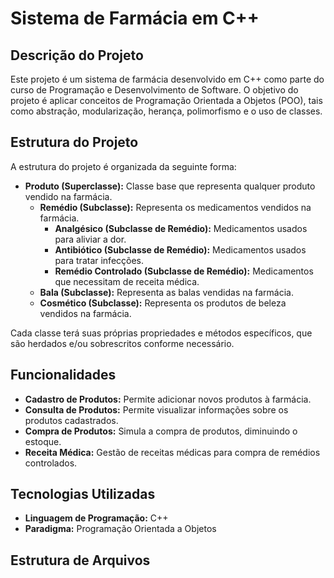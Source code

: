 # Sistema de Farmácia em C++

## Descrição do Projeto

Este projeto é um sistema de farmácia desenvolvido em C++ como parte do curso de Programação e Desenvolvimento de Software. O objetivo do projeto é aplicar conceitos de Programação Orientada a Objetos (POO), tais como abstração, modularização, herança, polimorfismo e o uso de classes.

## Estrutura do Projeto

A estrutura do projeto é organizada da seguinte forma:

- **Produto (Superclasse):** Classe base que representa qualquer produto vendido na farmácia.
  - **Remédio (Subclasse):** Representa os medicamentos vendidos na farmácia.
    - **Analgésico (Subclasse de Remédio):** Medicamentos usados para aliviar a dor.
    - **Antibiótico (Subclasse de Remédio):** Medicamentos usados para tratar infecções.
    - **Remédio Controlado (Subclasse de Remédio):** Medicamentos que necessitam de receita médica.
  - **Bala (Subclasse):** Representa as balas vendidas na farmácia.
  - **Cosmético (Subclasse):** Representa os produtos de beleza vendidos na farmácia.

Cada classe terá suas próprias propriedades e métodos específicos, que são herdados e/ou sobrescritos conforme necessário.

## Funcionalidades

- **Cadastro de Produtos:** Permite adicionar novos produtos à farmácia.
- **Consulta de Produtos:** Permite visualizar informações sobre os produtos cadastrados.
- **Compra de Produtos:** Simula a compra de produtos, diminuindo o estoque.
- **Receita Médica:** Gestão de receitas médicas para compra de remédios controlados.

## Tecnologias Utilizadas

- **Linguagem de Programação:** C++
- **Paradigma:** Programação Orientada a Objetos

## Estrutura de Arquivos


